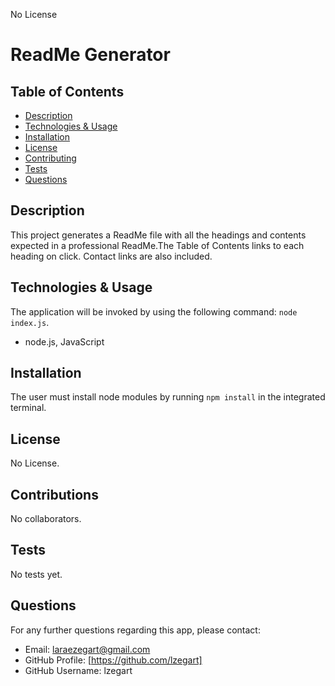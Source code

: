 
  No License 

  # ReadMe Generator

  ## Table of Contents
  * [Description](#description)
  * [Technologies & Usage](#technologies-&-usage) 
  * [Installation](#installation)
  * [License](#license)
  * [Contributing](#contributing)
  * [Tests](#tests)
  * [Questions](#questions)

  ## Description
  This project generates a ReadMe file with all the headings and contents expected in a professional ReadMe.The Table of Contents links to each heading on click. Contact links are also included.  

  ## Technologies & Usage
  The application will be invoked by using the following command: `node index.js`.
  *  node.js, JavaScript

  ## Installation
  The user must install node modules by running `npm install` in the integrated terminal.

  ## License
  No License.

  ## Contributions
  No collaborators.

  ## Tests
  No tests yet.

  ## Questions
  For any further questions regarding this app, please contact:
  * Email: laraezegart@gmail.com
  * GitHub Profile: [https://github.com/lzegart]
  * GitHub Username: lzegart
  